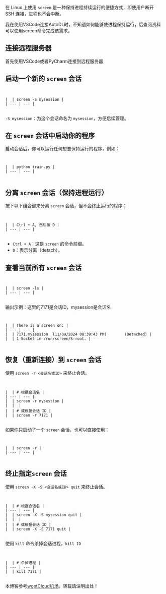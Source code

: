 
在 Linux 上使用 `screen` 是一种保持进程持续运行的便捷方式，即使用户断开 SSH 连接，进程也不会中断。


我在使用VSCode连接AutoDL时，不知道如何能够使进程保持运行，后查阅资料可以使用screen命令完成该需求。


## 连接远程服务器


首先使用VSCode或者PyCharm连接到远程服务器


## 启动一个新的 `screen` 会话



```


|  | screen -S mysession |
| --- | --- |


```

`-S mysession`：为这个会话命名为 `mysession`，方便后续管理。


## 在 `screen` 会话中启动你的程序


启动会话后，你可以运行任何想要保持运行的程序，例如：



```


|  | python train.py |
| --- | --- |


```

## 分离 `screen` 会话（保持进程运行）


按下以下组合键来分离 `screen` 会话，但不会终止运行的程序：



```


|  | Ctrl + A, 然后按 D |
| --- | --- |


```

* `Ctrl + A`：这是 `screen` 的命令前缀。
* `D`：表示分离（detach）。


## 查看当前所有 `screen` 会话



```


|  | screen -ls |
| --- | --- |


```

输出示例：这里的7171是会话ID，mysession是会话名



```


|  | There is a screen on: |
| --- | --- |
|  | 7171.mysession  (11/09/2024 08:39:43 PM)        (Detached) |
|  | 1 Socket in /run/screen/S-root. |


```

## 恢复（重新连接）到 `screen` 会话


使用 `screen -r <会话名或ID>` 来终止会话。



```


|  | # 根据会话名 |
| --- | --- |
|  | screen -r mysession |
|  |  |
|  | # 或根据会话 ID |
|  | screen -r 7171 |


```

如果你只启动了一个 `screen` 会话，也可以直接使用：



```


|  | screen -r |
| --- | --- |


```

## 终止指定`screen` 会话


使用 `screen -X -S <会话名或ID> quit` 来终止会话。



```


|  | # 根据会话名 |
| --- | --- |
|  | screen -X -S mysession quit |
|  |  |
|  | # 或根据会话 ID |
|  | screen -X -S 7171 quit |


```

使用 `kill` 命令杀掉会话进程，`kill ID`



```


|  | # 杀掉进程 |
| --- | --- |
|  | kill 7171 |


```

 本博客参考[wgetCloud机场](https://longdu.org)。转载请注明出处！
